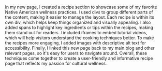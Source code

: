 In my new page, I created a recipe section to showcase some of my favorite Native American wellness practices. I used divs to group different parts of the content, making it easier to manage the layout. Each recipe is within its own div, which helps keep things organized and visually appealing. I also added spans to highlight key ingredients or tips within the recipes, making them stand out for readers. I included iframes to embed tutorial videos, which will help visitors understand the cooking techniques better. To make the recipes more engaging, I added images with descriptive alt text for accessibility. Finally, I linked this new page back to my main blog and other relevant pages, so it's easy for users to navigate around. Overall, these techniques come together to create a user-friendly and informative recipe page that reflects my passion for cultural wellness.